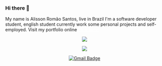 ### Hi there 👋

<p>My name is Alisson Romão Santos, live in Brazil I'm a software developer student, english student currently work some personal projects and self-employed. Visit my portfolio online<a style="color:#FFF;" href="https://romao-portfolio.herokuapp.com/" target="_blank">Click here!</a></p>

<p align="center">
  <img align="center" src="https://github-readme-stats.vercel.app/api?username=romaoaveiro&show_icons=true&theme=dracula"> 
</p>

<p align="center">
  <img align="center" src="https://github-readme-stats.vercel.app/api/top-langs/?username=romaoaveiro&layout=compact&theme=dracula"> 
</p>

<p align="center">
<a href="mailto:romao.portfolio@gmail.com" target="blank"><img alt="Gmail Badge" src="https://img.shields.io/badge/-romao.portfolio@gmail.com-563D7C?style=flat-square&logo=Gmail&logoColor=white&link=mailto:romao.portfolio@gmail.com"/></a>
</p>
